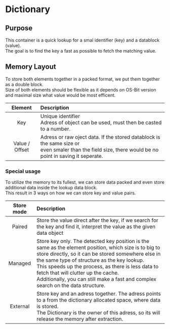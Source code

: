 # Dictionary

## Purpose
This container is a quick lookup for a smal identifier (key) and a datablock (value).<br>
The goal is to find the key a fast as possible to fetch the matching value.

## Memory Layout
To store both elements together in a packed format, we put them together as a double block.<br>
Size of both elements should be flexible as it depends on OS-Bit version and maximal size what value would be most efficent.

| Element | Description |
|:-:|:-|
| Key | Unique identifier<br>Adress of object can be used, must then be casted to a number. |
| Value / Offset | Adress or raw oject data. If the stored datablock is the same size or<br>even smaler than the field size, there would be no point in saving it seperate. |


### Special usage
To utilize the memory to its fullest, we can store data packed and even store additional data inside the lookup data block.<br>
This result in 3 ways on how we can store key and value pairs.

| Store mode | Description | 
|:-:|:-|
|Paired|Store the value direct after the key, if we search for the key and find it, interpret the value as the given data object|
|Managed|Store key only. The detected key position is the same as the element position, which size is to big to store directly, so it can be stored somewhere else in the same type of structure as the key lookup.<br>This speeds up the process, as there is less data to fetch that will clutter up the cache.<br>Additionally, you can still make a fast and complex search on the data structure. |
|External| Store key and an adress together. The adress points to a from the dictionary allocated space, where data is stored.<br>The Dictionary is the owner of this adress, so its will release the memory after extraction. |
